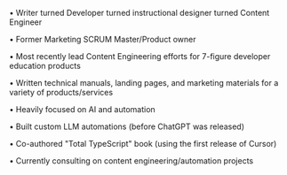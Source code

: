 • Writer turned Developer turned instructional designer turned Content Engineer

• Former Marketing SCRUM Master/Product owner

• Most recently lead Content Engineering efforts for 7-figure developer education products

• Written technical manuals, landing pages, and marketing materials for a variety of products/services

• Heavily focused on AI and automation

• Built custom LLM automations (before ChatGPT was released)

• Co-authored "Total TypeScript" book (using the first release of Cursor)

• Currently consulting on content engineering/automation projects
